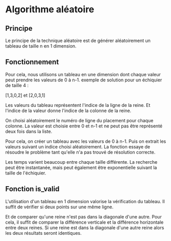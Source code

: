 # Algorithme aléatoire

## Principe

Le principe de la technique aléatoire est de générer aléatoirement un tableau de taille n en 1 dimension.

## Fonctionnement

Pour cela, nous utilisons un tableau en une dimension dont chaque valeur peut prendre les valeurs de 0 à n-1.
exemple de solution pour un échiquier de taille 4 :

  [1,3,0,2] et [2,0,3,1]

Les valeurs du tableau représentent l'indice de la ligne de la reine.
Et l'indice de la valeur donne l'indice de la colonne de la reine.

On choisi aléatoirement le numéro de ligne du placement pour chaque colonne.
La valeur est choisie entre 0 et n-1 et ne peut pas être représenté deux fois dans la liste.

Pour cela, on créer un tableau avec les valeurs de 0 à n-1. 
Puis on extrait les valeurs suivant un indice choisi aléatoirement.
La fonction essaye de résoudre le problème tant qu'elle n'a pas trouvé de résolution correcte.

Les temps varient beaucoup entre chaque taille différente.
La recherche peut être instantanée, mais peut également être exponentielle suivant la taille de l'échiquier. 

## Fonction is_valid

L'utilisation d'un tableau en 1 dimension valorise la vérification du tableau.
Il suffit de vérifier si deux points sur une même ligne.

Et de comparer qu'une reine n'est pas dans la diagonale d'une autre.
Pour cela, il suffit de comparer la différence verticale et la différence horizontale entre deux reines.
Si une reine est dans la diagonale d'une autre reine alors les deux résultats seront identiques.
